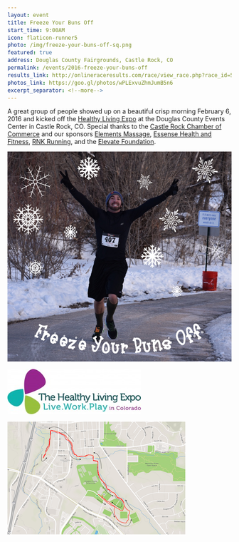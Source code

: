 ```yaml
---
layout: event
title: Freeze Your Buns Off
start_time: 9:00AM
icon: flaticon-runner5
photo: /img/freeze-your-buns-off-sq.png
featured: true
address: Douglas County Fairgrounds, Castle Rock, CO
permalink: /events/2016-freeze-your-buns-off
results_link: http://onlineraceresults.com/race/view_race.php?race_id=51815
photos_link: https://goo.gl/photos/wPLExvuZhmJumB5n6
excerpt_separator: <!--more-->
---
```


A great group of people showed up on a beautiful crisp morning February 6, 2016 and kicked off the [Healthy Living Expo](http://coloradohealthylivingexpo.com/) at the Douglas County Events Center in Castle Rock, CO. Special thanks to the [Castle Rock Chamber of Commerce](http://www.castlerock.org/) and our sponsors [Elements Massage](http://elementsmassage.com/castle-rock), [Essense Health and Fitness](http://www.castlerockfitness.com/), [RNK Running](http://www.rnkrunning.com/), and the [Elevate Foundation](http://www.discoverhealthandwellness.com/).

<!--more-->

<p>
  <img src="/img/freeze-your-buns-off-photo.jpg" class="pure-img">
</p>

<p>
  <img src="/img/healthy_living_expo.jpg" class="pure-img" alt="Healthy Living Expo">
</p>

<a href="/img/FYBO-map.png"><img src="/img/FYBO-map400.png" class="pure-img" alt="Course Map" style="text-align: center"></a>
